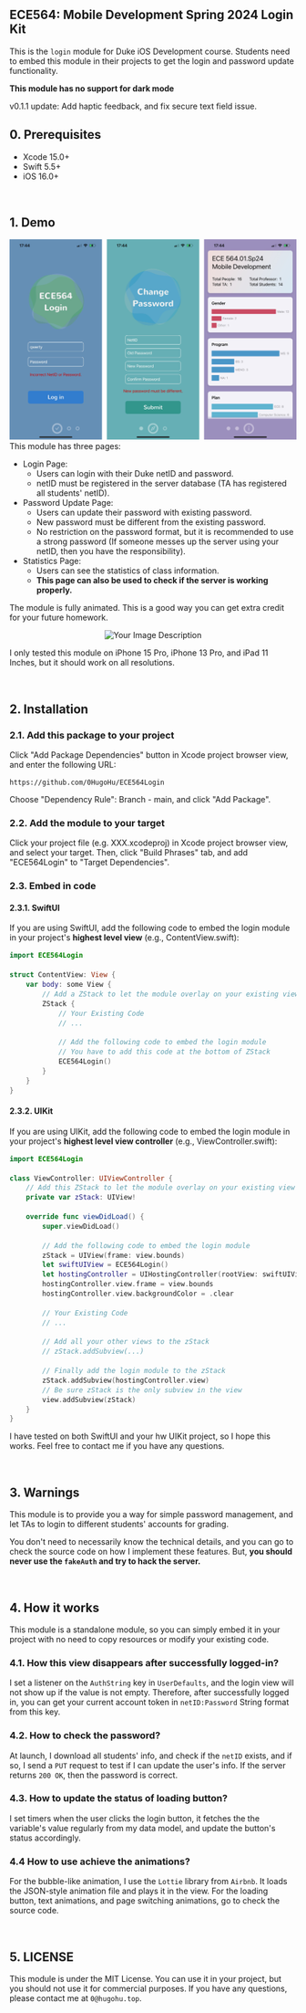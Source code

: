 
## ECE564: Mobile Development Spring 2024 Login Kit

This is the ```login``` module for Duke iOS Development course. Students need to embed this module in their projects to get the login and password update functionality.

**This module has no support for dark mode**

v0.1.1 update: Add haptic feedback, and fix secure text field issue.


## 0. Prerequisites
- Xcode 15.0+
- Swift 5.5+
- iOS 16.0+

<br />

## 1. Demo
![](Sources/ECE564Login/Resources/demo.jpg)
This module has three pages:
- Login Page: 
    - Users can login with their Duke netID and password.
    - netID must be registered in the server database (TA has registered all students' netID).
- Password Update Page:
    - Users can update their password with existing password.
    - New password must be different from the existing password.
    - No restriction on the password format, but it is recommended to use a strong password (If someone messes up the server using your netID, then you have the responsibility).
- Statistics Page:
    - Users can see the statistics of class information.
    - **This page can also be used to check if the server is working properly.**

The module is fully animated. This is a good way you can get extra credit for your future homework.

<p align="center">
  <img src="Sources/ECE564Login/Resources/demo-gif.gif" width="200" alt="Your Image Description">
</p>

I only tested this module on iPhone 15 Pro, iPhone 13 Pro, and iPad 11 Inches, but it should work on all resolutions.

<br />

## 2. Installation
### 2.1. Add this package to your project
Click "Add Package Dependencies" button in Xcode project browser view, and enter the following URL:
```
https://github.com/0HugoHu/ECE564Login
```

Choose "Dependency Rule": Branch - main, and click "Add Package".

### 2.2. Add the module to your target
Click your project file (e.g. XXX.xcodeproj) in Xcode project browser view, and select your target. Then, click "Build Phrases" tab, and add "ECE564Login" to "Target Dependencies".

### 2.3. Embed in code
#### 2.3.1. SwiftUI
If you are using SwiftUI, add the following code to embed the login module in your project's **highest level view** (e.g., ContentView.swift):
```swift
import ECE564Login

struct ContentView: View {
    var body: some View {
        // Add a ZStack to let the module overlay on your existing view
        ZStack {
            // Your Existing Code
            // ...

            // Add the following code to embed the login module
            // You have to add this code at the bottom of ZStack
            ECE564Login()
        }
    }
}
```

#### 2.3.2. UIKit
If you are using UIKit, add the following code to embed the login module in your project's **highest level view controller** (e.g., ViewController.swift):
```swift
import ECE564Login

class ViewController: UIViewController {
    // Add this ZStack to let the module overlay on your existing view
    private var zStack: UIView!

    override func viewDidLoad() {
        super.viewDidLoad()

        // Add the following code to embed the login module
        zStack = UIView(frame: view.bounds)
        let swiftUIView = ECE564Login()
        let hostingController = UIHostingController(rootView: swiftUIView)
        hostingController.view.frame = view.bounds
        hostingController.view.backgroundColor = .clear

        // Your Existing Code
        // ...

        // Add all your other views to the zStack
        // zStack.addSubview(...)

        // Finally add the login module to the zStack
        zStack.addSubview(hostingController.view)
        // Be sure zStack is the only subview in the view
        view.addSubview(zStack)
    }
}
```

I have tested on both SwiftUI and your hw UIKit project, so I hope this works. Feel free to contact me if you have any questions.

<br />


## 3. Warnings
This module is to provide you a way for simple password management, and let TAs to login to different students' accounts for grading.

You don't need to necessarily know the technical details, and you can go to check the source code on how I implement these features. But, **you should never use the ```fakeAuth``` and try to hack the server.**

<br />

## 4. How it works
This module is a standalone module, so you can simply embed it in your project with no need to copy resources or modify your existing code.

### 4.1. How this view disappears after successfully logged-in?
I set a listener on the ```AuthString``` key in ```UserDefaults```, and the login view will not show up if the value is not empty. Therefore, after successfully logged in, you can get your current account token in ```netID:Password``` String format from this key.

### 4.2. How to check the password?
At launch, I download all students' info, and check if the ```netID``` exists, and if so, I send a ```PUT``` request to test if I can update the user's info. If the server returns ```200 OK```, then the password is correct.

### 4.3. How to update the status of loading button?
I set timers when the user clicks the login button, it fetches the the variable's value regularly from my data model, and update the button's status accordingly.

### 4.4 How to use achieve the animations?
For the bubble-like animation, I use the ```Lottie``` library from ```Airbnb```. It loads the JSON-style animation file and plays it in the view. For the loading button, text animations, and page switching animations, go to check the source code.

<br />

## 5. LICENSE
This module is under the MIT License. You can use it in your project, but you should not use it for commercial purposes. If you have any questions, please contact me at ```0@hugohu.top```.



